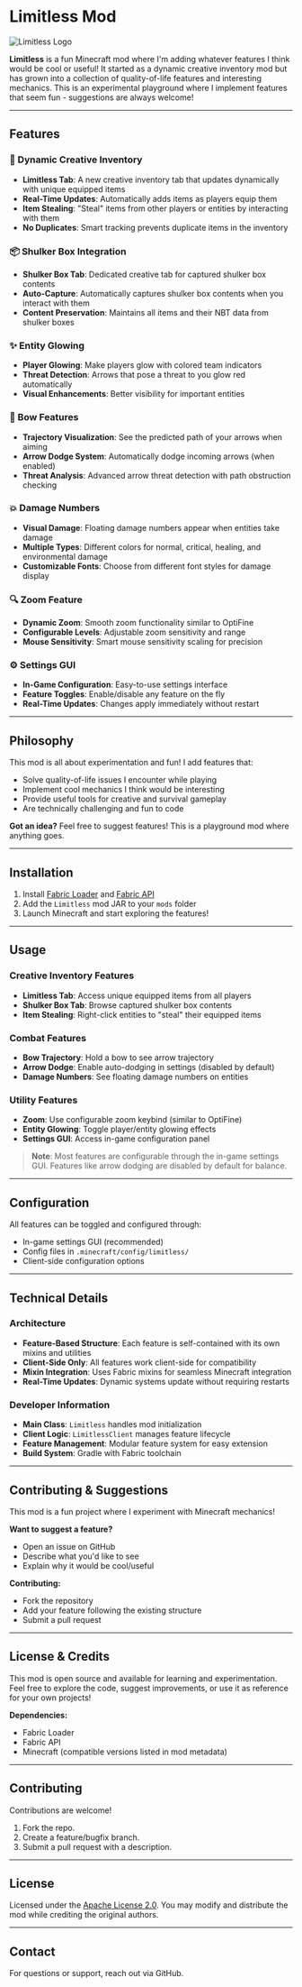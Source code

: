 # Limitless Mod

![Limitless Logo](https://cdn.modrinth.com/data/cached_images/865647713e4691ffc4400e9d38ce492c2c58e44b.png)

**Limitless** is a fun Minecraft mod where I'm adding whatever features I think would be cool or useful! It started as a dynamic creative inventory mod but has grown into a collection of quality-of-life features and interesting mechanics. This is an experimental playground where I implement features that seem fun - suggestions are always welcome!

---

## Features

### 🎒 Dynamic Creative Inventory
- **Limitless Tab**: A new creative inventory tab that updates dynamically with unique equipped items
- **Real-Time Updates**: Automatically adds items as players equip them
- **Item Stealing**: "Steal" items from other players or entities by interacting with them
- **No Duplicates**: Smart tracking prevents duplicate items in the inventory

### 📦 Shulker Box Integration  
- **Shulker Box Tab**: Dedicated creative tab for captured shulker box contents
- **Auto-Capture**: Automatically captures shulker box contents when you interact with them
- **Content Preservation**: Maintains all items and their NBT data from shulker boxes

### ✨ Entity Glowing
- **Player Glowing**: Make players glow with colored team indicators
- **Threat Detection**: Arrows that pose a threat to you glow red automatically
- **Visual Enhancements**: Better visibility for important entities

### 🏹 Bow Features
- **Trajectory Visualization**: See the predicted path of your arrows when aiming
- **Arrow Dodge System**: Automatically dodge incoming arrows (when enabled)
- **Threat Analysis**: Advanced arrow threat detection with path obstruction checking

### 💥 Damage Numbers
- **Visual Damage**: Floating damage numbers appear when entities take damage
- **Multiple Types**: Different colors for normal, critical, healing, and environmental damage
- **Customizable Fonts**: Choose from different font styles for damage display

### 🔍 Zoom Feature
- **Dynamic Zoom**: Smooth zoom functionality similar to OptiFine
- **Configurable Levels**: Adjustable zoom sensitivity and range
- **Mouse Sensitivity**: Smart mouse sensitivity scaling for precision

### ⚙️ Settings GUI
- **In-Game Configuration**: Easy-to-use settings interface
- **Feature Toggles**: Enable/disable any feature on the fly
- **Real-Time Updates**: Changes apply immediately without restart

---

## Philosophy

This mod is all about experimentation and fun! I add features that:
- Solve quality-of-life issues I encounter while playing
- Implement cool mechanics I think would be interesting
- Provide useful tools for creative and survival gameplay
- Are technically challenging and fun to code

**Got an idea?** Feel free to suggest features! This is a playground mod where anything goes.

---

## Installation

1. Install [Fabric Loader](https://fabricmc.net/) and [Fabric API](https://modrinth.com/mod/fabric-api)
2. Add the `Limitless` mod JAR to your `mods` folder
3. Launch Minecraft and start exploring the features!

---

## Usage

### Creative Inventory Features
- **Limitless Tab**: Access unique equipped items from all players
- **Shulker Box Tab**: Browse captured shulker box contents
- **Item Stealing**: Right-click entities to "steal" their equipped items

### Combat Features  
- **Bow Trajectory**: Hold a bow to see arrow trajectory
- **Arrow Dodge**: Enable auto-dodging in settings (disabled by default)
- **Damage Numbers**: See floating damage numbers on entities

### Utility Features
- **Zoom**: Use configurable zoom keybind (similar to OptiFine)
- **Entity Glowing**: Toggle player/entity glowing effects
- **Settings GUI**: Access in-game configuration panel

> **Note**: Most features are configurable through the in-game settings GUI. Features like arrow dodging are disabled by default for balance.

---

## Configuration

All features can be toggled and configured through:
- In-game settings GUI (recommended)
- Config files in `.minecraft/config/limitless/`
- Client-side configuration options

---

## Technical Details

### Architecture
- **Feature-Based Structure**: Each feature is self-contained with its own mixins and utilities
- **Client-Side Only**: All features work client-side for compatibility
- **Mixin Integration**: Uses Fabric mixins for seamless Minecraft integration
- **Real-Time Updates**: Dynamic systems update without requiring restarts

### Developer Information
- **Main Class**: `Limitless` handles mod initialization
- **Client Logic**: `LimitlessClient` manages feature lifecycle
- **Feature Management**: Modular feature system for easy extension
- **Build System**: Gradle with Fabric toolchain

---

## Contributing & Suggestions

This mod is a fun project where I experiment with Minecraft mechanics! 

**Want to suggest a feature?** 
- Open an issue on GitHub
- Describe what you'd like to see
- Explain why it would be cool/useful

**Contributing:**
- Fork the repository
- Add your feature following the existing structure
- Submit a pull request

---

## License & Credits

This mod is open source and available for learning and experimentation. Feel free to explore the code, suggest improvements, or use it as reference for your own projects!

**Dependencies:**
- Fabric Loader
- Fabric API
- Minecraft (compatible versions listed in mod metadata)

---

## Contributing

Contributions are welcome!  
1. Fork the repo.  
2. Create a feature/bugfix branch.  
3. Submit a pull request with a description.

---

## License

Licensed under the [Apache License 2.0](LICENSE). You may modify and distribute the mod while crediting the original authors.

---

## Contact

For questions or support, reach out via GitHub.
